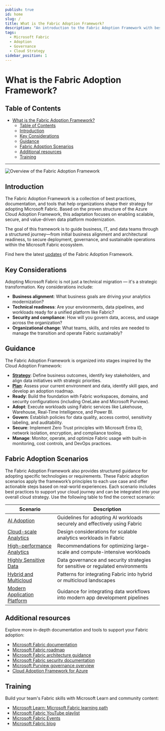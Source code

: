 ```yaml
---
publish: true
id: home
slug: /
title: What is the Fabric Adoption Framework?
description: "An introduction to the Fabric Adoption Framework with best practices for adopting Microsoft Fabric."
tags:
  - Microsoft Fabric
  - Adoption
  - Governance
  - Cloud Strategy
sidebar_position: 1
---
```


# What is the Fabric Adoption Framework?

## Table of Contents

- [What is the Fabric Adoption Framework?](#what-is-the-fabric-adoption-framework)
  - [Table of Contents](#table-of-contents)
  - [Introduction](#introduction)
  - [Key Considerations](#key-considerations)
  - [Guidance](#guidance)
  - [Fabric Adoption Scenarios](#fabric-adoption-scenarios)
  - [Additional resources](#additional-resources)
  - [Training](#training)

---

![Overview of the Fabric Adoption Framework](https://learn.microsoft.com/en-us/azure/cloud-adoption-framework/_images/caf-overview-graphic.png)

## Introduction

The Fabric Adoption Framework is a collection of best practices, documentation, and tools that help organizations shape their strategy for adopting Microsoft Fabric. Based on the proven structure of the Azure Cloud Adoption Framework, this adaptation focuses on enabling scalable, secure, and value-driven data platform modernization.

The goal of this framework is to guide business, IT, and data teams through a structured journey—from initial business alignment and architectural readiness, to secure deployment, governance, and sustainable operations within the Microsoft Fabric ecosystem.

Find here the latest [updates](whats-new.md) of the Fabric Adoption Framework.

## Key Considerations

Adopting Microsoft Fabric is not just a technical migration — it's a strategic transformation. Key considerations include:

- **Business alignment**: What business goals are driving your analytics modernization?
- **Technical readiness**: Are your environments, data pipelines, and workloads ready for a unified platform like Fabric?
- **Security and compliance**: How will you govern data, access, and usage across the organization?
- **Organizational change**: What teams, skills, and roles are needed to manage the transition and operate Fabric sustainably?

## Guidance

The Fabric Adoption Framework is organized into stages inspired by the Cloud Adoption Framework:

- [**Strategy**](docs/methodologies/1-strategy/overview.md): Define business outcomes, identify key stakeholders, and align data initiatives with strategic priorities.
- [**Plan**](docs/methodologies/2-plan/overview.md): Assess your current environment and data, identify skill gaps, and develop an adoption roadmap.
- **Ready**: Build the foundation with Fabric workspaces, domains, and security configurations (including OneLake and Microsoft Purview).
- **Adopt**: Execute workloads using Fabric services like Lakehouse, Warehouse, Real-Time Intelligence, and Power BI.
- **Govern**: Establish policies for data quality, access control, sensitivity labeling, and auditability.
- **Secure**: Implement Zero Trust principles with Microsoft Entra ID, network isolation, encryption, and compliance tooling.
- **Manage**: Monitor, operate, and optimize Fabric usage with built-in monitoring, cost controls, and DevOps practices.

## Fabric Adoption Scenarios


The Fabric Adoption Framework also provides structured guidance for adopting specific technologies or requirements. These Fabric adoption scenarios apply the framework’s principles to each use case and offer actionable steps based on real-world experiences. Each scenario includes best practices to support your cloud journey and can be integrated into your overall cloud strategy. Use the following table to find the correct scenario:

| Scenario | Description |
|----------|-------------|
| [AI Adoption](../adoption-scenarios/ai-adoption/overview.md) | Guidelines for adopting AI workloads securely and effectively using Fabric |
| [Cloud-scale Analytics](../adoption-scenarios/cloud-scale-analytics.md) | Design considerations for scalable analytics workloads in Fabric |
| [High-performance Analytics](../adoption-scenarios/high-performance-analytics.md) | Recommendations for optimizing large-scale and compute-intensive workloads |
| [Highly Sensitive Data](../adoption-scenarios/highly-sensitive-data.md) | Data governance and security strategies for sensitive or regulated environments |
| [Hybrid and Multicloud](../adoption-scenarios/hybrid-and-multicloud.md) | Patterns for integrating Fabric into hybrid or multicloud landscapes |
| [Modern Application Platform](../adoption-scenarios/modern-application-platform.md) | Guidance for integrating data workflows into modern app development pipelines |

## Additional resources

Explore more in-depth documentation and tools to support your Fabric adoption:

- [Microsoft Fabric documentation](https://learn.microsoft.com/en-us/fabric/?wt.mc_id=AZ-MVP-5003447)
- [Microsoft Fabric roadmap](hhttps://roadmap.fabric.microsoft.com?wt.mc_id=AZ-MVP-5003447)
- [Microsoft Fabric architecture guidance](https://learn.microsoft.com/en-us/azure/architecture/analytics/architecture/fabric-deployment-patterns?wt.mc_id=AZ-MVP-5003447)
- [Microsoft Fabric security documentation](https://learn.microsoft.com/en-us/fabric/security/?wt.mc_id=AZ-MVP-5003447)
- [Microsoft Purview governance overview](https://learn.microsoft.com/en-us/purview/data-governance-overview?wt.mc_id=AZ-MVP-5003447)
- [Cloud Adoption Framework for Azure](https://learn.microsoft.com/en-us/azure/cloud-adoption-framework/scenarios/fabric/?wt.mc_id=AZ-MVP-5003447)

## Training

Build your team's Fabric skills with Microsoft Learn and community content:

- [Microsoft Learn: Microsoft Fabric learning path](https://learn.microsoft.com/en-us/training/paths/get-started-fabric/?wt.mc_id=AZ-MVP-5003447)
- [Microsoft Fabric YouTube playlist](https://www.youtube.com/playlist?list=PL1N57mwBHtN0JFoOaMp8ZzS4rjQXzvDGs)
- [Microsoft Fabric Events](https://www.the-trusted-advisor.com/events/)
- [Microsoft Fabric blog](https://blog.fabric.microsoft.com/en-US/blog/)


